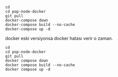 
```
cd
cd pop-node-docker
git pull
docker-compose down
docker-compose build --no-cache
docker-compose up -d
```

docker eski versiyonsa docker hatası verir o zaman.

```
cd
cd pop-node-docker
git pull
docker compose down
docker compose build --no-cache
docker compose up -d
```
